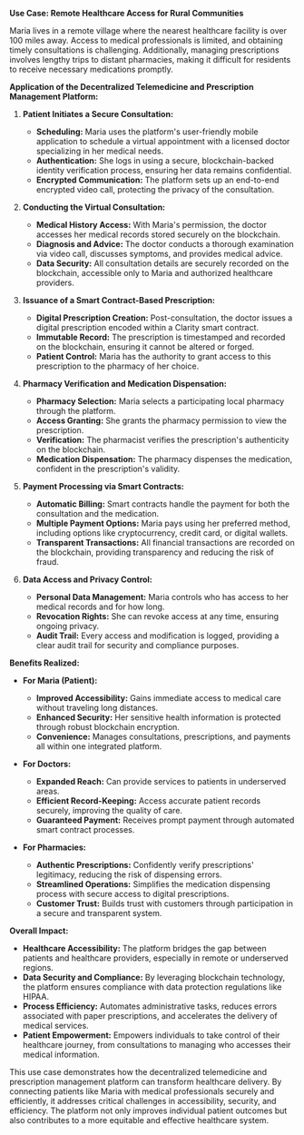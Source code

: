**Use Case: Remote Healthcare Access for Rural Communities**

Maria lives in a remote village where the nearest healthcare facility is over 100 miles away. Access to medical professionals is limited, and obtaining timely consultations is challenging. Additionally, managing prescriptions involves lengthy trips to distant pharmacies, making it difficult for residents to receive necessary medications promptly.

**Application of the Decentralized Telemedicine and Prescription Management Platform:**

1. **Patient Initiates a Secure Consultation:**

   - **Scheduling:** Maria uses the platform's user-friendly mobile application to schedule a virtual appointment with a licensed doctor specializing in her medical needs.
   - **Authentication:** She logs in using a secure, blockchain-backed identity verification process, ensuring her data remains confidential.
   - **Encrypted Communication:** The platform sets up an end-to-end encrypted video call, protecting the privacy of the consultation.

2. **Conducting the Virtual Consultation:**

   - **Medical History Access:** With Maria's permission, the doctor accesses her medical records stored securely on the blockchain.
   - **Diagnosis and Advice:** The doctor conducts a thorough examination via video call, discusses symptoms, and provides medical advice.
   - **Data Security:** All consultation details are securely recorded on the blockchain, accessible only to Maria and authorized healthcare providers.

3. **Issuance of a Smart Contract-Based Prescription:**

   - **Digital Prescription Creation:** Post-consultation, the doctor issues a digital prescription encoded within a Clarity smart contract.
   - **Immutable Record:** The prescription is timestamped and recorded on the blockchain, ensuring it cannot be altered or forged.
   - **Patient Control:** Maria has the authority to grant access to this prescription to the pharmacy of her choice.

4. **Pharmacy Verification and Medication Dispensation:**

   - **Pharmacy Selection:** Maria selects a participating local pharmacy through the platform.
   - **Access Granting:** She grants the pharmacy permission to view the prescription.
   - **Verification:** The pharmacist verifies the prescription's authenticity on the blockchain.
   - **Medication Dispensation:** The pharmacy dispenses the medication, confident in the prescription's validity.

5. **Payment Processing via Smart Contracts:**

   - **Automatic Billing:** Smart contracts handle the payment for both the consultation and the medication.
   - **Multiple Payment Options:** Maria pays using her preferred method, including options like cryptocurrency, credit card, or digital wallets.
   - **Transparent Transactions:** All financial transactions are recorded on the blockchain, providing transparency and reducing the risk of fraud.

6. **Data Access and Privacy Control:**

   - **Personal Data Management:** Maria controls who has access to her medical records and for how long.
   - **Revocation Rights:** She can revoke access at any time, ensuring ongoing privacy.
   - **Audit Trail:** Every access and modification is logged, providing a clear audit trail for security and compliance purposes.

**Benefits Realized:**

- **For Maria (Patient):**
  - **Improved Accessibility:** Gains immediate access to medical care without traveling long distances.
  - **Enhanced Security:** Her sensitive health information is protected through robust blockchain encryption.
  - **Convenience:** Manages consultations, prescriptions, and payments all within one integrated platform.

- **For Doctors:**
  - **Expanded Reach:** Can provide services to patients in underserved areas.
  - **Efficient Record-Keeping:** Access accurate patient records securely, improving the quality of care.
  - **Guaranteed Payment:** Receives prompt payment through automated smart contract processes.

- **For Pharmacies:**
  - **Authentic Prescriptions:** Confidently verify prescriptions' legitimacy, reducing the risk of dispensing errors.
  - **Streamlined Operations:** Simplifies the medication dispensing process with secure access to digital prescriptions.
  - **Customer Trust:** Builds trust with customers through participation in a secure and transparent system.

**Overall Impact:**

- **Healthcare Accessibility:** The platform bridges the gap between patients and healthcare providers, especially in remote or underserved regions.
- **Data Security and Compliance:** By leveraging blockchain technology, the platform ensures compliance with data protection regulations like HIPAA.
- **Process Efficiency:** Automates administrative tasks, reduces errors associated with paper prescriptions, and accelerates the delivery of medical services.
- **Patient Empowerment:** Empowers individuals to take control of their healthcare journey, from consultations to managing who accesses their medical information.

This use case demonstrates how the decentralized telemedicine and prescription management platform can transform healthcare delivery. By connecting patients like Maria with medical professionals securely and efficiently, it addresses critical challenges in accessibility, security, and efficiency. The platform not only improves individual patient outcomes but also contributes to a more equitable and effective healthcare system.